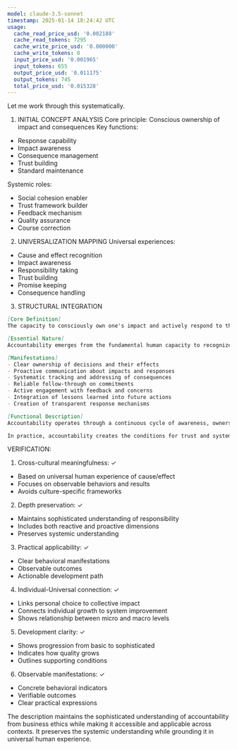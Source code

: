 ```yaml
---
model: claude-3.5-sonnet
timestamp: 2025-01-14 18:24:42 UTC
usage:
  cache_read_price_usd: '0.002188'
  cache_read_tokens: 7295
  cache_write_price_usd: '0.000000'
  cache_write_tokens: 0
  input_price_usd: '0.001965'
  input_tokens: 655
  output_price_usd: '0.011175'
  output_tokens: 745
  total_price_usd: '0.015328'
---
```


Let me work through this systematically.

1. INITIAL CONCEPT ANALYSIS
Core principle: Conscious ownership of impact and consequences
Key functions:
- Response capability
- Impact awareness
- Consequence management
- Trust building
- Standard maintenance

Systemic roles:
- Social cohesion enabler
- Trust framework builder
- Feedback mechanism
- Quality assurance
- Course correction

2. UNIVERSALIZATION MAPPING
Universal experiences:
- Cause and effect recognition
- Impact awareness
- Responsibility taking
- Trust building
- Promise keeping
- Consequence handling

3. STRUCTURAL INTEGRATION

```markdown
[Core Definition]
The capacity to consciously own one's impact and actively respond to the consequences of one's choices, actions, and responsibilities. It manifests as the reliable connection between what one does and how one addresses the effects, enabling trust, growth, and systematic improvement.

[Essential Nature]
Accountability emerges from the fundamental human capacity to recognize cause and effect in our actions and consciously engage with their consequences. It represents the bridge between intention and impact, combining awareness, responsibility, and responsive action. More than simple answerability, it embodies the active maintenance of trust through consistent ownership of both intended and unintended effects of our choices. This quality enables systematic learning, growth, and the building of reliable relationships and systems.

[Manifestations]
- Clear ownership of decisions and their effects
- Proactive communication about impacts and responses
- Systematic tracking and addressing of consequences
- Reliable follow-through on commitments
- Active engagement with feedback and concerns
- Integration of lessons learned into future actions
- Creation of transparent response mechanisms

[Functional Description]
Accountability operates through a continuous cycle of awareness, ownership, and response. It begins with the recognition of one's sphere of impact, develops through the conscious acceptance of responsibility, and manifests in reliable systems of tracking, addressing, and learning from consequences. This quality grows through deliberate practice in increasingly complex contexts, supported by feedback mechanisms and reflection processes.

In practice, accountability creates the conditions for trust and systematic improvement. It enables individuals and groups to maintain reliable relationships, learn from experience, and build sustainable systems of cooperation. Through consistent application, it develops from simple response-ability to sophisticated impact stewardship, creating frameworks for sustainable progress and collective learning.
```

VERIFICATION:

1. Cross-cultural meaningfulness: ✓
- Based on universal human experience of cause/effect
- Focuses on observable behaviors and results
- Avoids culture-specific frameworks

2. Depth preservation: ✓
- Maintains sophisticated understanding of responsibility
- Includes both reactive and proactive dimensions
- Preserves systemic understanding

3. Practical applicability: ✓
- Clear behavioral manifestations
- Observable outcomes
- Actionable development path

4. Individual-Universal connection: ✓
- Links personal choice to collective impact
- Connects individual growth to system improvement
- Shows relationship between micro and macro levels

5. Development clarity: ✓
- Shows progression from basic to sophisticated
- Indicates how quality grows
- Outlines supporting conditions

6. Observable manifestations: ✓
- Concrete behavioral indicators
- Verifiable outcomes
- Clear practical expressions

The description maintains the sophisticated understanding of accountability from business ethics while making it accessible and applicable across contexts. It preserves the systemic understanding while grounding it in universal human experience.